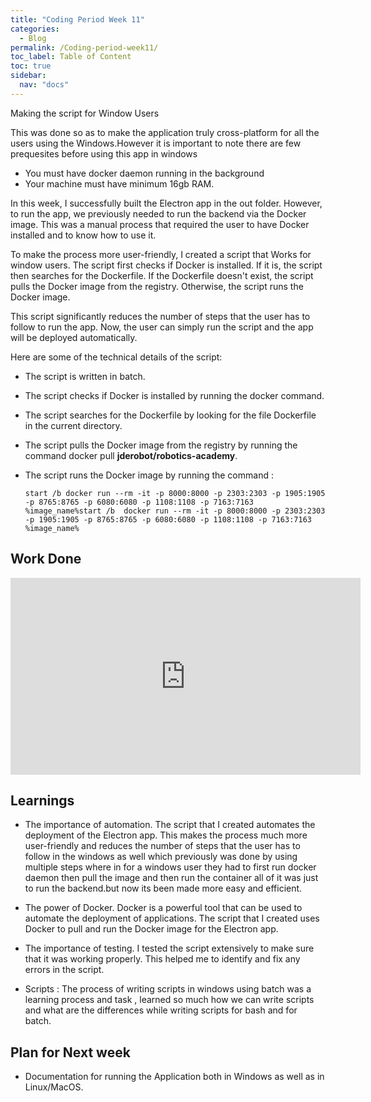 ```yaml
---
title: "Coding Period Week 11"
categories:
  - Blog
permalink: /Coding-period-week11/
toc_label: Table of Content
toc: true
sidebar:
  nav: "docs"
---
```


Making the script for Window Users

This was done so as to make the application truly cross-platform for all the users using the Windows.However it is important to note there are few prequesites before using this app in windows

- You must have docker daemon running in the background
- Your machine must have minimum 16gb RAM.

In this week, I successfully built the Electron app in the out folder. However, to run the app, we previously needed to run the backend via the Docker image. This was a manual process that required the user to have Docker installed and to know how to use it.

To make the process more user-friendly, I created a script that Works for window users. The script first checks if Docker is installed. If it is, the script then searches for the Dockerfile. If the Dockerfile doesn't exist, the script pulls the Docker image from the registry. Otherwise, the script runs the Docker image.

This script significantly reduces the number of steps that the user has to follow to run the app. Now, the user can simply run the script and the app will be deployed automatically.

Here are some of the technical details of the script:

- The script is written in batch.
- The script checks if Docker is installed by running the docker command.
- The script searches for the Dockerfile by looking for the file Dockerfile in the current directory.
- The script pulls the Docker image from the registry by running the command docker pull **jderobot/robotics-academy**.
- The script runs the Docker image by running the command :

  ```console
  start /b docker run --rm -it -p 8000:8000 -p 2303:2303 -p 1905:1905 -p 8765:8765 -p 6080:6080 -p 1108:1108 -p 7163:7163 %image_name%start /b  docker run --rm -it -p 8000:8000 -p 2303:2303 -p 1905:1905 -p 8765:8765 -p 6080:6080 -p 1108:1108 -p 7163:7163 %image_name%
  ```

## Work Done

<iframe width="560" height="315" src="https://www.youtube.com/embed/pCmZ92ybCw4?si=zkvnjaKxtaBOZ2Jl" title="YouTube video player" frameborder="0" allow="accelerometer; autoplay; clipboard-write; encrypted-media; gyroscope; picture-in-picture; web-share" allowfullscreen></iframe>

## Learnings

- The importance of automation. The script that I created automates the deployment of the Electron app. This makes the process much more user-friendly and reduces the number of steps that the user has to follow in the windows as well which previously was done by using multiple steps where in for a windows user they had to first run docker daemon then pull the image and then run the container all of it was just to run the backend.but now its been made more easy and efficient.

- The power of Docker. Docker is a powerful tool that can be used to automate the deployment of applications. The script that I created uses Docker to pull and run the Docker image for the Electron app.

- The importance of testing. I tested the script extensively to make sure that it was working properly. This helped me to identify and fix any errors in the script.

- Scripts : The process of writing scripts in windows using batch was a learning process and task , learned so much how we can write scripts and what are the differences while writing scripts for bash and for batch.

## Plan for Next week

- Documentation for running the Application both in Windows as well as in Linux/MacOS.

